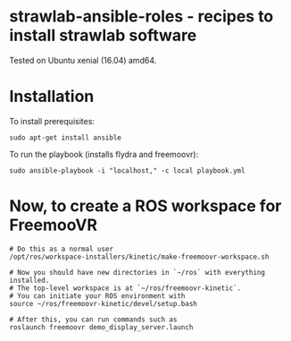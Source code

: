 # strawlab-ansible-roles - recipes to install strawlab software

Tested on Ubuntu xenial (16.04) amd64.

# Installation

To install prerequisites:

    sudo apt-get install ansible

To run the playbook (installs flydra and freemoovr):

    sudo ansible-playbook -i "localhost," -c local playbook.yml

# Now, to create a ROS workspace for FreemooVR

    # Do this as a normal user
    /opt/ros/workspace-installers/kinetic/make-freemoovr-workspace.sh

    # Now you should have new directories in `~/ros` with everything installed.
    # The top-level workspace is at `~/ros/freemoovr-kinetic`.
    # You can initiate your ROS environment with
    source ~/ros/freemoovr-kinetic/devel/setup.bash

    # After this, you can run commands such as
    roslaunch freemoovr demo_display_server.launch
